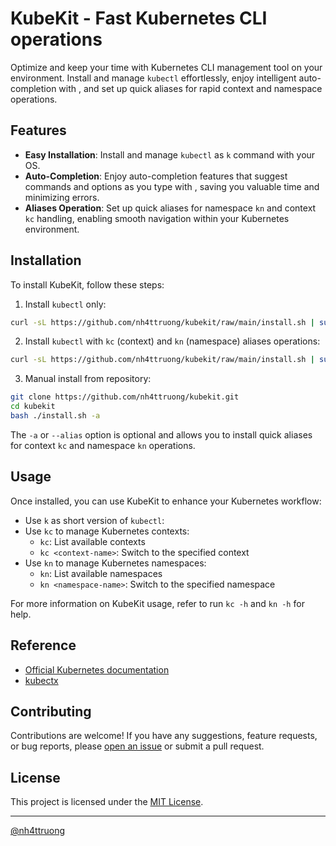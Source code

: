 # KubeKit - Fast Kubernetes CLI operations

Optimize and keep your time with Kubernetes CLI management tool on your environment. Install and manage `kubectl` effortlessly, enjoy intelligent auto-completion with **<TAB>**, and set up quick aliases for rapid context and namespace operations.

## Features

- **Easy Installation**: Install and manage `kubectl` as `k` command with your OS.
- **Auto-Completion**: Enjoy auto-completion features that suggest commands and options as you type with **<TAB>**, saving you valuable time and minimizing errors.
- **Aliases Operation**: Set up quick aliases for namespace `kn` and context `kc` handling, enabling smooth navigation within your Kubernetes environment.

## Installation

To install KubeKit, follow these steps:

1. Install `kubectl` only:
```bash
curl -sL https://github.com/nh4ttruong/kubekit/raw/main/install.sh | sudo bash
```
2. Install `kubectl` with `kc` (context) and `kn` (namespace) aliases operations:
```bash
curl -sL https://github.com/nh4ttruong/kubekit/raw/main/install.sh | sudo bash -s -- -a
```
3. Manual install from repository:
```bash
git clone https://github.com/nh4ttruong/kubekit.git
cd kubekit
bash ./install.sh -a
```

The `-a` or `--alias` option is optional and allows you to install quick aliases for context `kc` and namespace `kn` operations.

## Usage

Once installed, you can use KubeKit to enhance your Kubernetes workflow:

- Use `k` as short version of `kubectl`:
- Use `kc` to manage Kubernetes contexts:
  - `kc`: List available contexts
  - `kc <context-name>`: Switch to the specified context
- Use `kn` to manage Kubernetes namespaces:
  - `kn`: List available namespaces
  - `kn <namespace-name>`: Switch to the specified namespace

For more information on KubeKit usage, refer to run `kc -h` and `kn -h` for help.

## Reference
- [Official Kubernetes documentation](https://kubernetes.io/docs/tasks/tools/install-kubectl-linux/)
- [kubectx](https://github.com/ahmetb/kubectx)

## Contributing

Contributions are welcome! If you have any suggestions, feature requests, or bug reports, please [open an issue](https://github.com/nh4ttruong/kubekit/issues) or submit a pull request.

## License

This project is licensed under the [MIT License](LICENSE).

---
[@nh4ttruong](https://github.com/nh4ttruong)
